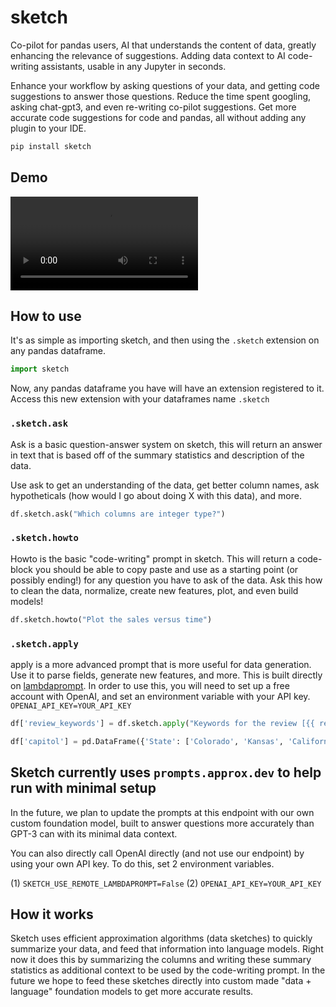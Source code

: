 # sketch

Co-pilot for pandas users, AI that understands the content of data, greatly enhancing the relevance of suggestions. Adding data context to AI code-writing assistants, usable in any Jupyter in seconds.

Enhance your workflow by asking questions of your data, and getting code suggestions to answer those questions. Reduce the time spent googling, asking chat-gpt3, and even re-writing co-pilot suggestions. Get more accurate code suggestions for code and pandas, all without adding any plugin to your IDE.

```bash
pip install sketch
```

## Demo 

![](./sketch-demo-basic.mp4)

## How to use

It's as simple as importing sketch, and then using the `.sketch` extension on any pandas dataframe.

```python
import sketch
```

Now, any pandas dataframe you have will have an extension registered to it. Access this new extension with your dataframes name `.sketch`

### `.sketch.ask`

Ask is a basic question-answer system on sketch, this will return an answer in text that is based off of the summary statistics and description of the data. 

Use ask to get an understanding of the data, get better column names, ask hypotheticals (how would I go about doing X with this data), and more.

```python
df.sketch.ask("Which columns are integer type?")
```

### `.sketch.howto`

Howto is the basic "code-writing" prompt in sketch. This will return a code-block you should be able to copy paste and use as a starting point (or possibly ending!) for any question you have to ask of the data. Ask this how to clean the data, normalize, create new features, plot, and even build models!

```python
df.sketch.howto("Plot the sales versus time")
```

### `.sketch.apply`

apply is a more advanced prompt that is more useful for data generation. Use it to parse fields, generate new features, and more. This is built directly on [lambdaprompt](https://github.com/approximatelabs/lambdaprompt). In order to use this, you will need to set up a free account with OpenAI, and set an environment variable with your API key. `OPENAI_API_KEY=YOUR_API_KEY`

```python
df['review_keywords'] = df.sketch.apply("Keywords for the review [{{ review_text }}] of product [{{ product_name }}] (comma separated):")
```

```python
df['capitol'] = pd.DataFrame({'State': ['Colorado', 'Kansas', 'California', 'New York']}).sketch.apply("What is the capitol of [{{ State }}]?")
```

## Sketch currently uses `prompts.approx.dev` to help run with minimal setup

In the future, we plan to update the prompts at this endpoint with our own custom foundation model, built to answer questions more accurately than GPT-3 can with its minimal data context. 

You can also directly call OpenAI directly (and not use our endpoint) by using your own API key. To do this, set 2 environment variables.

(1) `SKETCH_USE_REMOTE_LAMBDAPROMPT=False`
(2) `OPENAI_API_KEY=YOUR_API_KEY`

## How it works

Sketch uses efficient approximation algorithms (data sketches) to quickly summarize your data, and feed that information into language models. Right now it does this by summarizing the columns and writing these summary statistics as additional context to be used by the code-writing prompt. In the future we hope to feed these sketches directly into custom made "data + language" foundation models to get more accurate results.


